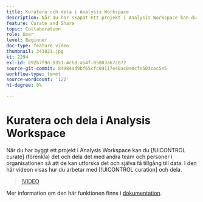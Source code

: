 ```yaml
---
title: Kuratera och dela i Analysis Workspace
description: När du har skapat ett projekt i Analysis Workspace kan du strukturera (förenkla) det och dela det med andra team och personer i organisationen så att de kan utforska det och själva använda data. I den här videon visas hur du arbetar med kurser och delning.
feature: Curate and Share
topic: Collaboration
role: User
level: Beginner
doc-type: feature video
thumbnail: 341021.jpg
kt: 2294
exl-id: 892b7f9d-9351-4c68-a54f-85803a67c072
source-git-commit: 84984ad9bf65cfc69117e40ac0e0cfe503cac5e5
workflow-type: tm+mt
source-wordcount: '122'
ht-degree: 0%

---
```


# Kuratera och dela i Analysis Workspace

När du har byggt ett projekt i Analysis Workspace kan du [!UICONTROL curate] (förenkla) det och dela det med andra team och personer i organisationen så att de kan utforska det och själva få tillgång till data. I den här videon visas hur du arbetar med [!UICONTROL curation] och dela.

>[!VIDEO](https://video.tv.adobe.com/v/341021/?quality=12&learn=on)

Mer information om den här funktionen finns i [dokumentation](https://experienceleague.adobe.com/docs/analytics/analyze/analysis-workspace/curate-share/curate.html?lang=en).
